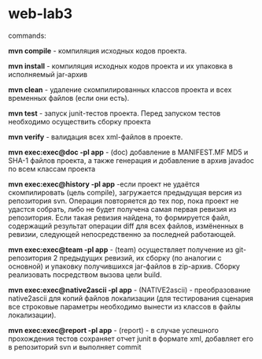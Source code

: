 # web-lab3

commands:

**mvn compile** - компиляция исходных кодов проекта.

**mvn install** - компиляция исходных кодов проекта и их упаковка в исполняемый jar-архив

**mvn clean** - удаление скомпилированных классов проекта и всех временных файлов (если они есть).

**mvn test** - запуск junit-тестов проекта. Перед запуском тестов необходимо осуществить сборку проекта 

**mvn verify** - валидация всех xml-файлов в проекте.

**mvn exec:exec@doc -pl app** - (doc) добавление в MANIFEST.MF MD5 и SHA-1 файлов проекта, а также генерация и добавление в архив javadoc по всем классам проекта

**mvn exec:exec@history -pl app** -если проект не удаётся скомпилировать (цель compile), загружается предыдущая версия из репозитория svn. Операция повторяется до тех пор, пока проект не удастся собрать, либо не будет получена самая первая ревизия из репозитория. Если такая ревизия найдена, то формируется файл, содержащий результат операции diff для всех файлов, измёненных в ревизии, следующей непосредственно за последней работающей.

**mvn exec:exec@team -pl app** - (team) осуществляет получение из git-репозитория 2 предыдущих ревизий, их сборку (по аналогии с основной) и упаковку получившихся jar-файлов в zip-архив. Сборку реализовать посредством вызова цели build.

**mvn exec:exec@native2ascii -pl app** - (NATIVE2ascii) - преобразование native2ascii для копий файлов локализации (для тестирования сценария все строковые параметры необходимо вынести из классов в файлы локализации).

**mvn exec:exec@report -pl app** - (report) - в случае успешного прохождения тестов сохраняет отчет junit в формате xml, добавляет его в репозиторий svn и выполняет commit